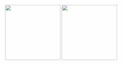 <a href="https://github.com/dlwo9503"><img src="https://github-readme-stats.vercel.app/api?username=dlwo9503&count_private=true" height="180" /></a> <a href="https://github.com/dlwo9503"><img src="https://github-readme-stats.vercel.app/api/top-langs/?username=dlwo9503&langs_count=8&hide=html,css&layout=compact" height="180" /></a>
